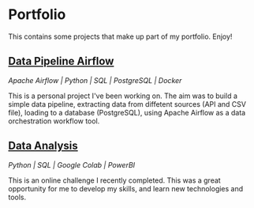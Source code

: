 # Portfolio

This contains some projects that make up part of my portfolio. Enjoy!

## [Data Pipeline Airflow](https://github.com/JKng/Data_Pipeline_Airflow) 
*Apache Airflow | Python | SQL | PostgreSQL | Docker*

This is a personal project I've been working on. The aim was to build a simple data pipeline, extracting data from diffetent sources (API and CSV file), loading to a database (PostgreSQL), using Apache Airflow as a data orchestration workflow tool.

## [Data Analysis](https://github.com/JKng/NY-Taxi)
*Python | SQL | Google Colab | PowerBI*

This is an online challenge I recently completed. This was a great opportunity for me to develop my skills, and learn new technologies and tools. 

